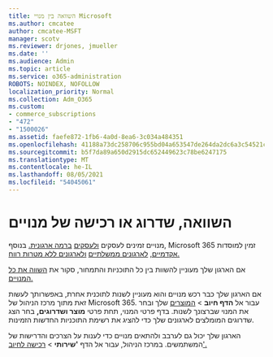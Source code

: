```yaml
---
title: השוואה בין מנויי Microsoft
ms.author: cmcatee
author: cmcatee-MSFT
manager: scotv
ms.reviewer: drjones, jmueller
ms.date: ''
ms.audience: Admin
ms.topic: article
ms.service: o365-administration
ROBOTS: NOINDEX, NOFOLLOW
localization_priority: Normal
ms.collection: Adm_O365
ms.custom:
- commerce_subscriptions
- "472"
- "1500026"
ms.assetid: faefe872-1fb6-4a0d-8ea6-3c034a484351
ms.openlocfilehash: 41188a73dc258706c955bd04a653547de264da2dc6a3c54521cddf82c254972a
ms.sourcegitcommit: b5f7da89a650d2915dc652449623c78be6247175
ms.translationtype: MT
ms.contentlocale: he-IL
ms.lasthandoff: 08/05/2021
ms.locfileid: "54045061"
---
```

# <a name="compare-upgrade-or-purchase-subscriptions"></a>השוואה, שדרוג או רכישה של מנויים
  
מנויים זמינים לעסקים [ולעסקים](https://www.microsoft.com/microsoft-365/business/compare-all-microsoft-365-business-products?tab=2&rtc=1) [ברמה ארגונית.](https://www.microsoft.com/microsoft-365/enterprise/compare-office-365-plans?rtc=1) בנוסף, Microsoft 365 זמין למוסדות [אקדמיים,](https://www.microsoft.com/microsoft-365/academic/compare-office-365-education-plans?rtc=1&activetab=tab%3aprimaryr1) [לארגונים ממשלתיים](https://www.microsoft.com/microsoft-365/government/compare-office-365-government-plans?rtc=1) [ולארגונים ללא מטרות רווח.](https://www.microsoft.com/microsoft-365/nonprofit/office-365-nonprofit-plans-and-pricing?&rtc=1&activetab=tab%3aprimaryr1)
  
אם הארגון שלך מעוניין להשוות בין כל התוכניות והתמחור, סקור את [השווה את כל המנויים.](https://www.microsoft.com/microsoft-365/enterprise/compare-office-365-plans?rtc=1)
  
אם הארגון שלך כבר רכש מנויים והוא מעוניין לשנות לתוכנית אחרת, באפשרותך לעשות זאת מתוך מרכז הניהול של Microsoft 365. עבור אל **הדף חיוב** \> [המוצרים](https://go.microsoft.com/fwlink/p/?linkid=842054) שלך ובחר את המנוי שברצונך לשנות. בדף פרטי המנוי, תחת פרטי **מוצר ושדרוגים,** בחר הצג שדרוגים המומלצים לארגונים שלך כדי להציג את רשימת התוכניות החדשות הזמינות. 
  
הארגון שלך יכול גם לערבב ולהתאים מנויים כדי לענות על הצרכים והדרישות של המשתמשים. במרכז הניהול, עבור אל הדף **'שירותי** \> [רכישה לחיוב'.](https://go.microsoft.com/fwlink/p/?linkid=868433) 